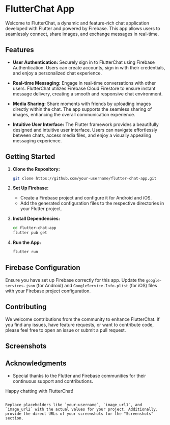 
# FlutterChat App

Welcome to FlutterChat, a dynamic and feature-rich chat application developed with Flutter and powered by Firebase. This app allows users to seamlessly connect, share images, and exchange messages in real-time.

## Features

- **User Authentication:** Securely sign in to FlutterChat using Firebase Authentication. Users can create accounts, sign in with their credentials, and enjoy a personalized chat experience.

- **Real-time Messaging:** Engage in real-time conversations with other users. FlutterChat utilizes Firebase Cloud Firestore to ensure instant message delivery, creating a smooth and responsive chat environment.

- **Media Sharing:** Share moments with friends by uploading images directly within the chat. The app supports the seamless sharing of images, enhancing the overall communication experience.

- **Intuitive User Interface:** The Flutter framework provides a beautifully designed and intuitive user interface. Users can navigate effortlessly between chats, access media files, and enjoy a visually appealing messaging experience.

## Getting Started

1. **Clone the Repository:**
   ```bash
   git clone https://github.com/your-username/flutter-chat-app.git
   ```

2. **Set Up Firebase:**
   - Create a Firebase project and configure it for Android and iOS.
   - Add the generated configuration files to the respective directories in your Flutter project.

3. **Install Dependencies:**
   ```bash
   cd flutter-chat-app
   flutter pub get
   ```

4. **Run the App:**
   ```bash
   flutter run
   ```

## Firebase Configuration

Ensure you have set up Firebase correctly for this app. Update the `google-services.json` (for Android) and `GoogleService-Info.plist` (for iOS) files with your Firebase project configuration.

## Contributing

We welcome contributions from the community to enhance FlutterChat. If you find any issues, have feature requests, or want to contribute code, please feel free to open an issue or submit a pull request.

## Screenshots



## Acknowledgments

- Special thanks to the Flutter and Firebase communities for their continuous support and contributions.

Happy chatting with FlutterChat!
```

Replace placeholders like `your-username`, `image_url1`, and `image_url2` with the actual values for your project. Additionally, provide the direct URLs of your screenshots for the "Screenshots" section.
